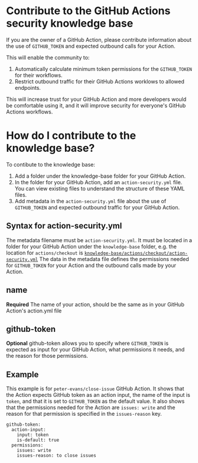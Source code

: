 # Contribute to the GitHub Actions security knowledge base

If you are the owner of a GitHub Action, please contribute information about the use of `GITHUB_TOKEN` and expected outbound calls for your Action. 

This will enable the community to:
1. Automatically calculate minimum token permissions for the `GITHUB_TOKEN` for their workflows. 
2. Restrict outbound traffic for their GitHub Actions worklows to allowed endpoints.

This will increase trust for your GitHub Action and more developers would be comfortable using it, and it will improve security for everyone's GitHub Actions workflows.

# How do I contribute to the knowledge base?

To contibute to the knowledge base:
1. Add a folder under the knowledge-base folder for your GitHub Action.
2. In the folder for your GitHub Action, add an `action-security.yml` file. You can view existing files to understand the structure of these YAML files. 
3. Add metadata in the `action-security.yml` file about the use of `GITHUB_TOKEN` and expected outbound traffic for your GitHub Action.

## Syntax for action-security.yml

The metadata filename must be `action-security.yml`. It must be located in a folder for your GitHub Action under the `knowledge-base` folder, e.g. the location for `actions/checkout` is [`knowledge-base/actions/checkout/action-security.yml`](https://github.com/step-security/secure-workflows/blob/main/knowledge-base/actions/checkout/action-security.yml) The data in the metadata file defines the permissions needed for `GITHUB_TOKEN` for your Action and the outbound calls made by your Action.

## name

**Required** The name of your action, should be the same as in your GitHub Action's action.yml file

## github-token

**Optional** github-token allows you to specify where `GITHUB_TOKEN` is expected as input for your GitHub Action, what permissions it needs, and the reason for those permissions. 

## Example

This example is for `peter-evans/close-issue` GitHub Action. It shows that the Action expects GitHub token as an action input, the name of the input is `token`, and that it is set to `GITHUB_TOKEN` as the default value. It also shows that the permissions needed for the Action are `issues: write` and the reason for that permission is specified in the `issues-reason` key. 

```
github-token:
  action-input:
    input: token
    is-default: true
  permissions:
    issues: write
    issues-reason: to close issues
```